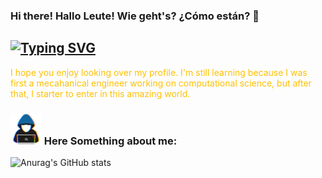 ### Hi there! Hallo Leute! Wie geht's? ¿Cómo están?  👋

<a align="right" href="https://git.io/typing-svg"><img src="https://readme-typing-svg.demolab.com?font=Agbalumo&pause=1000&color=FFC000&center=true&random=false&width=435&lines=I'm+Jos%C3%A9+G.+Herrera+G.;A++Jr.+Programmer" alt="Typing SVG" />
</a>
----
<p style="color: #FFC000">I hope you enjoy looking over my profile. I'm still learning because I was first a mecahanical engineer working on computational science, but after that,  I starter to enter in this amazing world.</p>

### <picture><img src = "https://github.com/0xAbdulKhalid/0xAbdulKhalid/raw/main/assets/mdImages/about_me.gif" width = 50px></picture> Here Something about me:


![Anurag's GitHub stats](https://github-readme-stats.vercel.app/api?username=josgherg&show_icons=true&theme=vision-friendly-dark )

